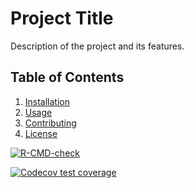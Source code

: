 # Project Title

Description of the project and its features.

## Table of Contents
1. [Installation](#installation)
2. [Usage](#usage)
3. [Contributing](#contributing)
4. [License](#license)



<!-- badges: start -->
[![R-CMD-check](https://github.com/ShangShanXiaXiang/rpackage_test/actions/workflows/R-CMD-check.yaml/badge.svg)](https://github.com/ShangShanXiaXiang/rpackage_test/actions/workflows/R-CMD-check.yaml)

[![Codecov test coverage](https://codecov.io/gh/ShangShanXiaXiang/rpackage_test/branch/master/graph/badge.svg)](https://app.codecov.io/gh/ShangShanXiaXiang/rpackage_test?branch=master)
<!-- badges: end -->


